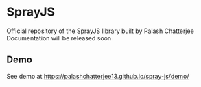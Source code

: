 # SprayJS
Official repository of the SprayJS library built by Palash Chatterjee
Documentation will be released soon

## Demo
See demo at https://palashchatterjee13.github.io/spray-js/demo/
